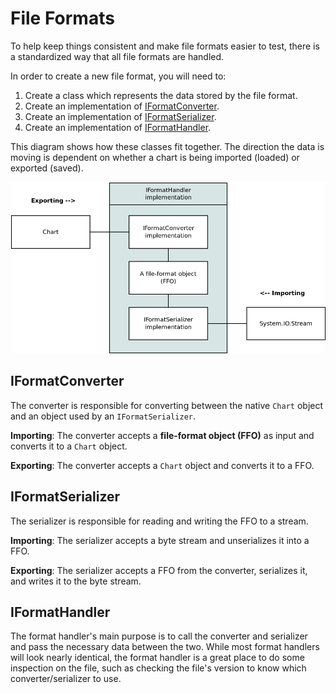 # File Formats

To help keep things consistent and make file formats easier to test, there is a standardized way that all file formats are handled.

In order to create a new file format, you will need to:

1. Create a class which represents the data stored by the file format.
2. Create an implementation of [IFormatConverter](/OpenChart/src/Formats/IFormatConverter.cs).
3. Create an implementation of [IFormatSerializer](/OpenChart/src/Formats/IFormatSerializer.cs).
4. Create an implementation of [IFormatHandler](/OpenChart/src/Formats/IFormatHandler.cs).

This diagram shows how these classes fit together. The direction the data is moving is dependent on whether a chart is being imported (loaded) or exported (saved).

![](img/file_format_class_diagram.png)

## IFormatConverter

The converter is responsible for converting between the native `Chart` object and an object used by an `IFormatSerializer`.

**Importing**: The converter accepts a **file-format object (FFO)** as input and converts it to a `Chart` object.

**Exporting**: The converter accepts a `Chart` object and converts it to a FFO.

## IFormatSerializer

The serializer is responsible for reading and writing the FFO to a stream.

**Importing**: The serializer accepts a byte stream and unserializes it into a FFO.

**Exporting**: The serializer accepts a FFO from the converter, serializes it, and writes it to the byte stream.

## IFormatHandler

The format handler's main purpose is to call the converter and serializer and pass the necessary data between the two. While most format handlers will look nearly identical, the format handler is a great place to do some inspection on the file, such as checking the file's version to know which converter/serializer to use.